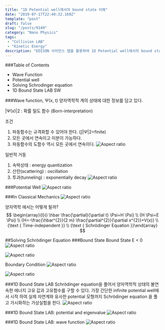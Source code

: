 ```yaml
---
title: "1D Potential well에서의 bound state 이해"
date: "2019-07-17T22:40:32.169Z"
template: "post"
draft: false
slug: "/posts/9149"
category: "Nano Physics"
tags: 
 - "Collision LAB"
 - "Kinetic Energy"
description: "EDISON 사이언스 앱을 활용하여 1D Potential well에서의 bound state 이해"
---
```


###Table of Contents
- Wave Function
- Potential well
- Solving Schrodinger equation 
- 1D Bound State LAB SW

###Wave function, Ψ(x, t)
양자역학적 계의 상태에 대한 정보를 담고 있다. 

|Ψ(x)|2 : 확률 밀도 함수 (Born-interpretation)

조건
1. 파동함수는 규격화할 수 있어야 한다. (∫|Ψ|2=finite) 
2. 모든 곳에서 연속이고 미분이 가능하다.
3. 파동함수의 도함수 역시 모든 곳에서 연속이다.
![Aspect ratio](/media/POST/9149/0.jpg)


일반적 거동
1. 속박상태 : energy quantization
2. 산란(scattering) : oscillation
3. 투과(tunneling) : exponentially decay
![Aspect ratio](/media/POST/9149/1.jpg)


###Potential Well 
![Aspect ratio](/media/POST/9149/2.jpg)


###In Classical Mechanics 
![Aspect ratio](/media/POST/9149/3.jpg)


양자역학 에서는 어떻게 될까?
$$
\begin{array}{l}{i \hbar \frac{\partial}{\partial t} \Psi=H \Psi} \\ {H \Psi=E \Psi} \\ {H=-\frac{\hbar^{2}}{2 m} \frac{\partial^{2}}{\partial x^{2}}+V(x)} \\ {\text { Time-independent }} \\ {\text { Schrödinger Equation }}\end{array}
$$


##Solving Schrödinger Equation
###Bound State
Bound State E < 0
![Aspect ratio](/media/POST/9149/4.jpg)

![Aspect ratio](/media/POST/9149/5.jpg)

Boundary Condition
![Aspect ratio](/media/POST/9149/6.jpg)

![Aspect ratio](/media/POST/9149/7.jpg)

###1D Bound State LAB
Schrödinger equation을 풀어서 양자역학적 상태의 불연속한 에너지 고유 값과 고유함수를 구할 수 있다. 가장 간단한 infinite potential well에서 시작 하여 실제 자연계와 유사한 potential 모형까지 Schrödinger equation 을 풀 고 가시화하는 가상실험을 한다.
![Aspect ratio](/media/POST/9149/8.jpg)


###1D Bound State LAB: potential and eigenvalue
![Aspect ratio](/media/POST/9149/9.jpg)


###1D Bound State LAB: wave function
![Aspect ratio](/media/POST/9149/10.jpg)


